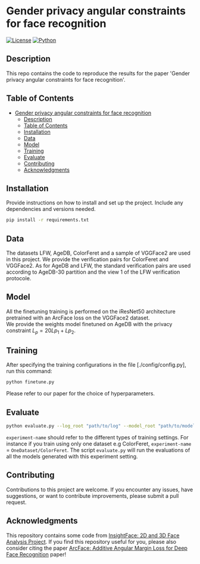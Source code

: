 # Gender privacy angular constraints for face recognition

[![License](https://img.shields.io/badge/License-MIT-yellow.svg)](https://opensource.org/licenses/MIT)
[![Python](https://img.shields.io/badge/Python-3.6%20%7C%203.7%20%7C%203.8-blue.svg)](https://www.python.org/downloads/)

## Description

This repo contains the code to reproduce the results for the paper 'Gender privacy angular constraints for face recognition'.

## Table of Contents


- [Gender privacy angular constraints for face recognition](#gender-privacy-angular-constraints-for-face-recognition)
  - [Description](#description)
  - [Table of Contents](#table-of-contents)
  - [Installation](#installation)
  - [Data](#data)
  - [Model](#model)
  - [Training](#training)
  - [Evaluate](#evaluate)
  - [Contributing](#contributing)
  - [Acknowledgments](#acknowledgments)

## Installation

Provide instructions on how to install and set up the project. Include any dependencies and versions needed.

```bash
pip install -r requirements.txt
```
## Data
The datasets LFW, AgeDB, ColorFeret and a sample of VGGFace2 are used in this project. We provide the verification pairs for ColorFeret and VGGFace2. As for AgeDB and LFW, the standard verification pairs are used according to AgeDB-30 partition and the view 1 of the LFW verification protocole.

## Model
All the finetuning training is performed on the iResNet50 architecture pretrained with an ArcFace loss on the VGGFace2 dataset.  
We provide the weights model finetuned on AgeDB with the privacy constraint $L_{p} = 20 L{p_1} + L{p_2}$.


## Training
After specifying the training configurations in the file [./config/config.py], run this command:

```bash
python finetune.py
```
Please refer to our paper for the choice of hyperparameters.
## Evaluate
```bash
python evaluate.py --log_root "path/to/log" --model_root "path/to/model/directory"  --experiment-name "experimentname" --reference_pth "path/to/reference/csv/results" --pretrained_pth "path/to/pretrained/model/weights" --ft True --gpu-id 0

```
```experiment-name``` should refer to the different types of training settings. For instance if you train using only one dataset e.g ColorFeret, ```experiment-name``` = ```OneDataset/ColorFeret```. The script ```evaluate.py``` will run the evaluations of all the models generated with this experiment setting.

## Contributing

Contributions to this project are welcome. If you encounter any issues, have suggestions, or want to contribute improvements, please submit a pull request.

## Acknowledgments
 This repository contains some code from [InsightFace: 2D and 3D Face Analysis Project](https://github.com/deepinsight/insightface). If you find this repository useful for you, please also consider citing the paper [ArcFace: Additive Angular Margin Loss for Deep Face Recognition](https://ieeexplore.ieee.org/document/8953658) paper!

